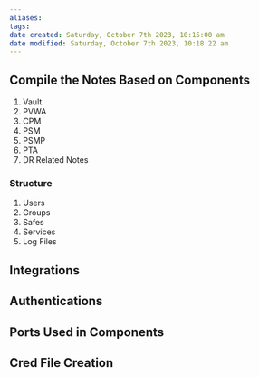 ```yaml
---
aliases: 
tags: 
date created: Saturday, October 7th 2023, 10:15:00 am
date modified: Saturday, October 7th 2023, 10:18:22 am
---
```


## Compile the Notes Based on Components

1. Vault
2. PVWA
3. CPM
4. PSM
5. PSMP
6. PTA
7. DR Related Notes

### Structure

1. Users  
2. Groups  
3. Safes  
4. Services  
5. Log Files

## Integrations

## Authentications

## Ports Used in Components

## Cred File Creation